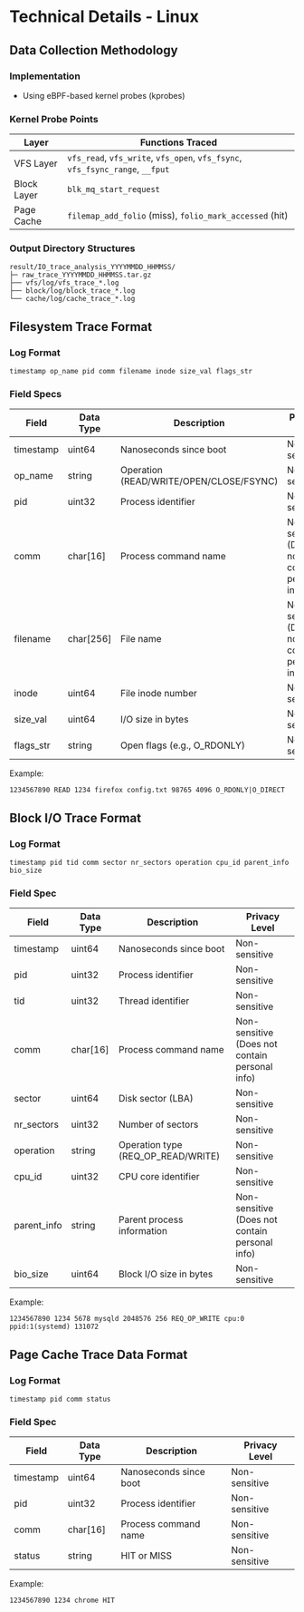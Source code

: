 # Technical Details - Linux

## Data Collection Methodology
### Implementation
- Using eBPF-based kernel probes (kprobes)

### Kernel Probe Points
| Layer | Functions Traced |
|-------|------------------|
| VFS Layer | `vfs_read`, `vfs_write`, `vfs_open`, `vfs_fsync`, `vfs_fsync_range`, `__fput` |
| Block Layer | `blk_mq_start_request` |
| Page Cache | `filemap_add_folio` (miss), `folio_mark_accessed` (hit) |


### Output Directory Structures
```
result/IO_trace_analysis_YYYYMMDD_HHMMSS/
├─ raw_trace_YYYYMMDD_HHMMSS.tar.gz
├── vfs/log/vfs_trace_*.log
├── block/log/block_trace_*.log
└── cache/log/cache_trace_*.log
```

## Filesystem Trace Format

### Log Format
```
timestamp op_name pid comm filename inode size_val flags_str
```

### Field Specs
| Field | Data Type | Description | Privacy Level |
|-------|-----------|-------------|---------------|
| timestamp | uint64 | Nanoseconds since boot | Non-sensitive |
| op_name | string | Operation (READ/WRITE/OPEN/CLOSE/FSYNC) | Non-sensitive |
| pid | uint32 | Process identifier | Non-sensitive |
| comm | char[16] | Process command name | Non-sensitive (Does not contain personal info) |
| filename | char[256] | File name | Non-sensitive (Does not contain personal info) |
| inode | uint64 | File inode number | Non-sensitive |
| size_val | uint64 | I/O size in bytes | Non-sensitive |
| flags_str | string | Open flags (e.g., O_RDONLY) | Non-sensitive |

Example:
```
1234567890 READ 1234 firefox config.txt 98765 4096 O_RDONLY|O_DIRECT
```

## Block I/O Trace Format
### Log Format
```
timestamp pid tid comm sector nr_sectors operation cpu_id parent_info bio_size
```

### Field Spec

| Field | Data Type | Description | Privacy Level |
|-------|-----------|-------------|---------------|
| timestamp | uint64 | Nanoseconds since boot | Non-sensitive |
| pid | uint32 | Process identifier | Non-sensitive |
| tid | uint32 | Thread identifier | Non-sensitive |
| comm | char[16] | Process command name | Non-sensitive (Does not contain personal info) |
| sector | uint64 | Disk sector (LBA) | Non-sensitive |
| nr_sectors | uint32 | Number of sectors | Non-sensitive |
| operation | string | Operation type (REQ_OP_READ/WRITE) | Non-sensitive |
| cpu_id | uint32 | CPU core identifier | Non-sensitive |
| parent_info | string | Parent process information | Non-sensitive (Does not contain personal info) |
| bio_size | uint64 | Block I/O size in bytes | Non-sensitive |

Example:
```
1234567890 1234 5678 mysqld 2048576 256 REQ_OP_WRITE cpu:0 ppid:1(systemd) 131072
```

## Page Cache Trace Data Format
### Log Format
```
timestamp pid comm status
```

### Field Spec

| Field | Data Type | Description | Privacy Level |
|-------|-----------|-------------|---------------|
| timestamp | uint64 | Nanoseconds since boot | Non-sensitive |
| pid | uint32 | Process identifier | Non-sensitive |
| comm | char[16] | Process command name | Non-sensitive |
| status | string | HIT or MISS | Non-sensitive |

Example:
```
1234567890 1234 chrome HIT
```